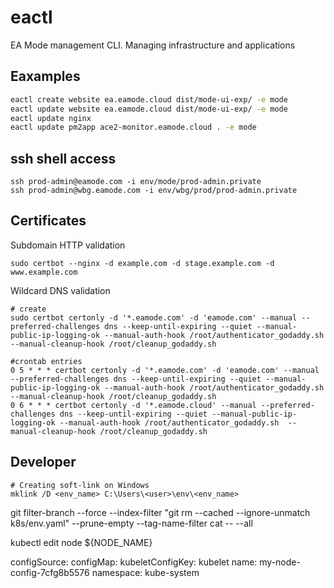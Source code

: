 # eactl
EA Mode management CLI. Managing infrastructure and applications

## Eaxamples
```sh
eactl create website ea.eamode.cloud dist/mode-ui-exp/ -e mode
eactl update website ea.eamode.cloud dist/mode-ui-exp/ -e mode
eactl update nginx
eactl update pm2app ace2-monitor.eamode.cloud . -e mode
```


## ssh shell access 
```shell
ssh prod-admin@eamode.com -i env/mode/prod-admin.private
ssh prod-admin@wbg.eamode.com -i env/wbg/prod/prod-admin.private
```

## Certificates
Subdomain HTTP validation
```shell
sudo certbot --nginx -d example.com -d stage.example.com -d www.example.com
```
Wildcard DNS validation

```shell
# create
sudo certbot certonly -d '*.eamode.com' -d 'eamode.com' --manual --preferred-challenges dns --keep-until-expiring --quiet --manual-public-ip-logging-ok --manual-auth-hook /root/authenticator_godaddy.sh  --manual-cleanup-hook /root/cleanup_godaddy.sh 

#crontab entries
0 5 * * * certbot certonly -d '*.eamode.com' -d 'eamode.com' --manual --preferred-challenges dns --keep-until-expiring --quiet --manual-public-ip-logging-ok --manual-auth-hook /root/authenticator_godaddy.sh  --manual-cleanup-hook /root/cleanup_godaddy.sh
0 6 * * * certbot certonly -d '*.eamode.cloud' --manual --preferred-challenges dns --keep-until-expiring --quiet --manual-public-ip-logging-ok --manual-auth-hook /root/authenticator_godaddy.sh  --manual-cleanup-hook /root/cleanup_godaddy.sh
```
## Developer
```shell
# Creating soft-link on Windows
mklink /D <env_name> C:\Users\<user>\env\<env_name>
```
git filter-branch --force --index-filter "git rm --cached --ignore-unmatch k8s/env.yaml" --prune-empty --tag-name-filter cat -- --all


kubectl edit node ${NODE_NAME}

 configSource:
    configMap:
      kubeletConfigKey: kubelet
      name: my-node-config-7cfg8b5576
      namespace: kube-system